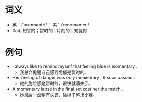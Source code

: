 # 词义
- 英：/ˈməʊməntri/； 美：/ˈmoʊmənteri/
- #adj 短暂的；暂时的；片刻的；短促的
# 例句
- I always like to remind myself that feeling blue is momentary .
	- 我总会提醒自己感到忧郁是暂时的。
- Her feeling of danger was only momentary ; it soon passed .
	- 他的危险感是暂时的，很快就消失了。
- A momentary lapse in the final set cost her the match .
	- 她最后一盘稍有失误，输掉了整场比赛。
